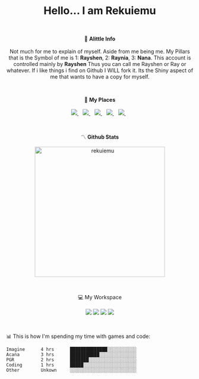 <br />

<h1 align='center'>
  Hello... I am Rekuiemu
</h1><br/>

<p align='center'>
  💮 <b>Alittle Info</b><br/><br/>
  Not much for me to explain of myself. Aside from me being me. My Pillars that is the Symbol of me is 1: <b>Rayshen</b>, 2: <b>Raynia</b>, 3: <b>Nana</b>.
  This account is controlled mainly by <b>Rayshen</b> Thus you can call me Rayshen or Ray or whatever.
  If i like things i find on Github I WILL fork it. Its the Shiny aspect of me that wants to have a copy for myself.
</p><br/>

<p align='center'>
  🪪 <b>My Places</b><br/><br/>
    <a href="https://github.com/Rekuiemu">
      <img src="https://visitor-badge.glitch.me/badge?page_id=Rekuiemu.Rekuiemu" />
    </a>&nbsp;&nbsp;
  <a href="http://discord.gg/ggU8gJ7xjJ">
      <img src="https://img.shields.io/discord/602523857395384328?color=blue&label=Discord&logo=Discord&style=social" />
    </a>&nbsp;&nbsp;
  <a href="https://twitter.com/rayshenrekuiemu">
      <img src="https://img.shields.io/twitter/url?style=social&url=https%3A%2F%2Ftwitter.com%2Frayshenrekuiemu" />
    </a>&nbsp;&nbsp;
  <a href="https://www.youtube.com/channel/UC5pdT3QfMgvONLnggbQ03_Q">
      <img src="https://img.shields.io/youtube/channel/subscribers/UC5pdT3QfMgvONLnggbQ03_Q?label=Youtube&style=social" />
    </a>&nbsp;&nbsp;
    <a href="https://www.twitch.tv/Rayshen">
      <img src="https://img.shields.io/twitch/status/Rayshen?style=social" />
    </a>&nbsp;&nbsp;
</p><br/>

<p align='center'>
  〽️ <b>Github Stats</b><br/><br/>
<img src="https://github-readme-stats.vercel.app/api?username=rekuiemu&show_icons=true&theme=monokai" alt="rekuiemu" width="350" /> </p>
</p><br/>

<p align='center'>
  💻 My Workspace<br/><br/>
  <img src="https://img.shields.io/badge/Windows-11-blue" />
  <img src="https://img.shields.io/badge/AMD-Threadripper%203990X-red" />
  <img src="https://img.shields.io/badge/AMD-RX%206900%20XT-red" />
  <img src="https://img.shields.io/badge/RAM-256GB-success" />
</p><br/>


📊 This is how I'm spending my time with games and code:
<!--START_SECTION:waka-->

```text
Imagine      4 hrs      ██████████████░░░░░░░░░░░
Acana        3 hrs      ███████████░░░░░░░░░░░░░░
PGR          2 hrs      ███████░░░░░░░░░░░░░░░░░░
Coding       1 hrs      █████░░░░░░░░░░░░░░░░░░░░
Other        Unkown     ░░░░░░░░░░░░░░░░░░░░░░░░░
```

<!--END_SECTION:waka-->

